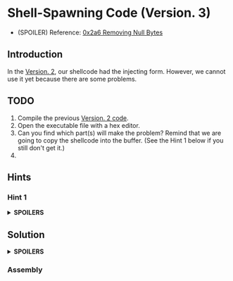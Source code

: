 # Shell-Spawning Code (Version. 3)

* (SPOILER) Reference: [0x2a6 Removing Null Bytes](https://bista.sites.dmi.unipg.it/didattica/sicurezza-pg/buffer-overrun/hacking-book/0x2a0-writing_shellcode.html)

## Introduction
In the [Version. 2](https://github.com/reruo321/OS-Self-Study/tree/main/00003-Writing-Shellcode/x86/00002-Shell-Spawning-Code/Version-002),
our shellcode had the injecting form.
However, we cannot use it yet because there are some problems.

## TODO
1. Compile the previous [Version. 2 code](https://github.com/reruo321/OS-Self-Study/blob/main/00003-Writing-Shellcode/x86/00002-Shell-Spawning-Code/Version-002/src/spawn2.s).
2. Open the executable file with a hex editor.
3. Can you find which part(s) will make the problem? Remind that we are going to copy the shellcode into the buffer. (See the Hint 1 below if you still don't get it.)
4. 

## Hints
### Hint 1
<details>
  <summary><b>SPOILERS</b></summary>
  
We will inject the shellcode using some vulnerable C functions, such as `strcpy`, `strcat`, and `printf`. There are some `00`s in the code. `00` is the hexadecimal notation for null. Imagine, you are going to put a bunch of bytes including `\0`s into the `strcpy`!
Therefore, only some bytes in front of the first `00` will run.
</details>

## Solution
<details>
  <summary><b>SPOILERS</b></summary>
</details>

### Assembly
    
